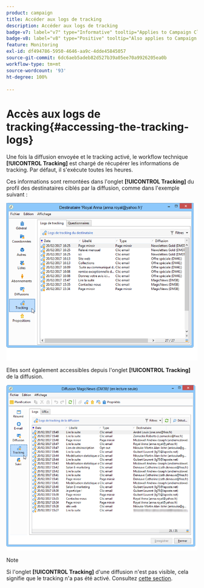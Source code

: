 ```yaml
---
product: campaign
title: Accéder aux logs de tracking
description: Accéder aux logs de tracking
badge-v7: label="v7" type="Informative" tooltip="Applies to Campaign Classic v7"
badge-v8: label="v8" type="Positive" tooltip="Also applies to Campaign v8"
feature: Monitoring
exl-id: df494786-5950-4646-aa9c-4dde45845057
source-git-commit: 6dc6aeb5adeb82d527b39a05ee70a9926205ea0b
workflow-type: tm+mt
source-wordcount: '93'
ht-degree: 100%

---
```


# Accès aux logs de tracking{#accessing-the-tracking-logs}



Une fois la diffusion envoyée et le tracking activé, le workflow technique **[!UICONTROL Tracking]** est chargé de récupérer les informations de tracking. Par défaut, il s&#39;exécute toutes les heures.

Ces informations sont remontées dans l&#39;onglet **[!UICONTROL Tracking]** du profil des destinataires ciblés par la diffusion, comme dans l&#39;exemple suivant :

![](assets/s_ncs_user_select_tracking_tab_from_recipient.png)

Elles sont également accessibles depuis l&#39;onglet **[!UICONTROL Tracking]** de la diffusion.

![](assets/s_ncs_user_select_tracking_tab_from_del.png)

>[!NOTE]
>
>Si l&#39;onglet **[!UICONTROL Tracking]** d&#39;une diffusion n&#39;est pas visible, cela signifie que le tracking n&#39;a pas été activé. Consultez [cette section](how-to-configure-tracked-links.md).
